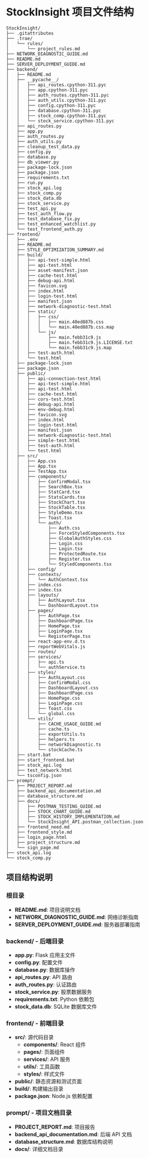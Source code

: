 # StockInsight 项目文件结构

```
StockInsight/
├── .gitattributes
├── .trae/
│   └── rules/
│       └── project_rules.md
├── NETWORK_DIAGNOSTIC_GUIDE.md
├── README.md
├── SERVER_DEPLOYMENT_GUIDE.md
├── backend/
│   ├── README.md
│   ├── __pycache__/
│   │   ├── api_routes.cpython-311.pyc
│   │   ├── app.cpython-311.pyc
│   │   ├── auth_routes.cpython-311.pyc
│   │   ├── auth_utils.cpython-311.pyc
│   │   ├── config.cpython-311.pyc
│   │   ├── database.cpython-311.pyc
│   │   ├── stock_comp.cpython-311.pyc
│   │   └── stock_service.cpython-311.pyc
│   ├── api_routes.py
│   ├── app.py
│   ├── auth_routes.py
│   ├── auth_utils.py
│   ├── cleanup_test_data.py
│   ├── config.py
│   ├── database.py
│   ├── db_viewer.py
│   ├── package-lock.json
│   ├── package.json
│   ├── requirements.txt
│   ├── run.py
│   ├── stock_api.log
│   ├── stock_comp.py
│   ├── stock_data.db
│   ├── stock_service.py
│   ├── test_api.py
│   ├── test_auth_flow.py
│   ├── test_database_fix.py
│   ├── test_enhanced_watchlist.py
│   └── test_frontend_auth.py
├── frontend/
│   ├── .env
│   ├── README.md
│   ├── STYLE_OPTIMIZATION_SUMMARY.md
│   ├── build/
│   │   ├── api-test-simple.html
│   │   ├── api-test.html
│   │   ├── asset-manifest.json
│   │   ├── cache-test.html
│   │   ├── debug-api.html
│   │   ├── favicon.svg
│   │   ├── index.html
│   │   ├── login-test.html
│   │   ├── manifest.json
│   │   ├── network-diagnostic-test.html
│   │   ├── static/
│   │   │   ├── css/
│   │   │   │   ├── main.40ed887b.css
│   │   │   │   └── main.40ed887b.css.map
│   │   │   └── js/
│   │   │       ├── main.febb31c9.js
│   │   │       ├── main.febb31c9.js.LICENSE.txt
│   │   │       └── main.febb31c9.js.map
│   │   ├── test-auth.html
│   │   └── test.html
│   ├── package-lock.json
│   ├── package.json
│   ├── public/
│   │   ├── api-connection-test.html
│   │   ├── api-test-simple.html
│   │   ├── api-test.html
│   │   ├── cache-test.html
│   │   ├── cors-test.html
│   │   ├── debug-api.html
│   │   ├── env-debug.html
│   │   ├── favicon.svg
│   │   ├── index.html
│   │   ├── login-test.html
│   │   ├── manifest.json
│   │   ├── network-diagnostic-test.html
│   │   ├── simple-test.html
│   │   ├── test-auth.html
│   │   └── test.html
│   ├── src/
│   │   ├── App.css
│   │   ├── App.tsx
│   │   ├── TestApp.tsx
│   │   ├── components/
│   │   │   ├── ConfirmModal.tsx
│   │   │   ├── SearchBox.tsx
│   │   │   ├── StatCard.tsx
│   │   │   ├── StatsCards.tsx
│   │   │   ├── StockChart.tsx
│   │   │   ├── StockTable.tsx
│   │   │   ├── StyleDemo.tsx
│   │   │   ├── Toast.tsx
│   │   │   └── auth/
│   │   │       ├── Auth.css
│   │   │       ├── ForceStyledComponents.tsx
│   │   │       ├── GlobalAuthStyles.css
│   │   │       ├── Login.css
│   │   │       ├── Login.tsx
│   │   │       ├── ProtectedRoute.tsx
│   │   │       ├── Register.tsx
│   │   │       └── StyledComponents.tsx
│   │   ├── config/
│   │   ├── contexts/
│   │   │   └── AuthContext.tsx
│   │   ├── index.css
│   │   ├── index.tsx
│   │   ├── layouts/
│   │   │   ├── AuthLayout.tsx
│   │   │   └── DashboardLayout.tsx
│   │   ├── pages/
│   │   │   ├── AuthPage.tsx
│   │   │   ├── DashboardPage.tsx
│   │   │   ├── HomePage.tsx
│   │   │   ├── LoginPage.tsx
│   │   │   └── RegisterPage.tsx
│   │   ├── react-app-env.d.ts
│   │   ├── reportWebVitals.js
│   │   ├── routes/
│   │   ├── services/
│   │   │   ├── api.ts
│   │   │   └── authService.ts
│   │   ├── styles/
│   │   │   ├── AuthLayout.css
│   │   │   ├── ConfirmModal.css
│   │   │   ├── DashboardLayout.css
│   │   │   ├── DashboardPage.css
│   │   │   ├── HomePage.css
│   │   │   ├── LoginPage.css
│   │   │   ├── Toast.css
│   │   │   └── global.css
│   │   └── utils/
│   │       ├── CACHE_USAGE_GUIDE.md
│   │       ├── cache.ts
│   │       ├── exportUtils.ts
│   │       ├── helpers.ts
│   │       ├── networkDiagnostic.ts
│   │       └── stockCache.ts
│   ├── start.bat
│   ├── start_frontend.bat
│   ├── stock_api.log
│   ├── test_network.html
│   └── tsconfig.json
├── prompt/
│   ├── PROJECT_REPORT.md
│   ├── backend_api_documentation.md
│   ├── database_structure.md
│   ├── docs/
│   │   ├── POSTMAN_TESTING_GUIDE.md
│   │   ├── STOCK_CHART_GUIDE.md
│   │   ├── STOCK_HISTORY_IMPLEMENTATION.md
│   │   └── StockInsight_API.postman_collection.json
│   ├── frontend_need.md
│   ├── frontend_style.md
│   ├── login_page.html
│   ├── project_structure.md
│   └── sign_page.md
├── stock_api.log
└── stock_comp.py
```

## 项目结构说明

### 根目录
- **README.md**: 项目说明文档
- **NETWORK_DIAGNOSTIC_GUIDE.md**: 网络诊断指南
- **SERVER_DEPLOYMENT_GUIDE.md**: 服务器部署指南

### backend/ - 后端目录
- **app.py**: Flask 应用主文件
- **config.py**: 配置文件
- **database.py**: 数据库操作
- **api_routes.py**: API 路由
- **auth_routes.py**: 认证路由
- **stock_service.py**: 股票数据服务
- **requirements.txt**: Python 依赖包
- **stock_data.db**: SQLite 数据库文件

### frontend/ - 前端目录
- **src/**: 源代码目录
  - **components/**: React 组件
  - **pages/**: 页面组件
  - **services/**: API 服务
  - **utils/**: 工具函数
  - **styles/**: 样式文件
- **public/**: 静态资源和测试页面
- **build/**: 构建输出目录
- **package.json**: Node.js 依赖配置

### prompt/ - 项目文档目录
- **PROJECT_REPORT.md**: 项目报告
- **backend_api_documentation.md**: 后端 API 文档
- **database_structure.md**: 数据库结构说明
- **docs/**: 详细文档目录